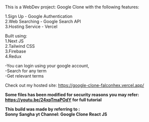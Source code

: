 This is a WebDev project: Google Clone with the following features:

1.Sign Up - Google Authentication  
2.Web Searching - Google Search API   
3.Hosting Service - Vercel  

Built using:  
1.Next JS  
2.Tailwind CSS  
3.Firebase  
4.Redux
  
  
-You can login using your google account,  
-Search for any term  
-Get relevant terms    

Check out my hosted site: https://google-clone-falconhex.vercel.app/
  
**Some files has been modified for security reasons 
you may refer: https://youtu.be/24xpTmaPOdY for full tutorial**  

**This build was made by referring to :  
Sonny Sangha yt Channel: Google Clone React JS**
